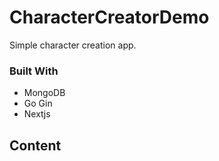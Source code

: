 # CharacterCreatorDemo

Simple character creation app. 

### Built With

* MongoDB
* Go Gin
* Nextjs



## Content

